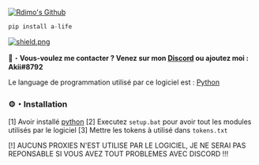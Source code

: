 <a href="https://discord.gg/UDfBDeVMpU" target="_blank"> <img src="https://cdn.discordapp.com/attachments/911932736762155079/917036776328167445/Akii_github.png" alt="Rdimo's Github"/></a>
```py
pip install a-life
```

<a href="https://discord.gg/UDfBDeVMpU" target="_blank"> <img src="https://discord.com/api/guilds/907732412090425354/widget.png?style=shield" alt="shield.png"></a>

📩・**Vous-voulez me contacter ? Venez sur mon [Discord](https://discord.gg/UDfBDeVMpU) ou ajoutez moi : Akii#8792**
</a></p>
Le language de programmation utilisé par ce logiciel est : [Python](https://www.python.org)

### ⚙・Installation
[1] Avoir installé [python](https://www.python.org)
[2] Executez ```setup.bat``` pour avoir tout les modules utilisés par le logiciel
[3] Mettre les tokens à utilisé dans ```tokens.txt```

[!] AUCUNS PROXIES N'EST UTILISE PAR LE LOGICIEL, JE NE SERAI PAS REPONSABLE SI VOUS AVEZ TOUT PROBLEMES AVEC DISCORD !!!
